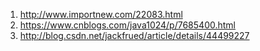 
1. http://www.importnew.com/22083.html 
2. https://www.cnblogs.com/java1024/p/7685400.html
3. http://blog.csdn.net/jackfrued/article/details/44499227